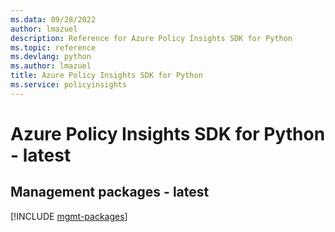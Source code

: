 ```yaml
---
ms.data: 09/28/2022
author: lmazuel
description: Reference for Azure Policy Insights SDK for Python
ms.topic: reference
ms.devlang: python
ms.author: lmazuel
title: Azure Policy Insights SDK for Python
ms.service: policyinsights
---
```

# Azure Policy Insights SDK for Python - latest

## Management packages - latest
[!INCLUDE [mgmt-packages](policy-insights-mgmt-index.md)]